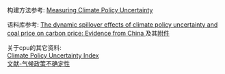 构建方法参考:  [Measuring Climate Policy Uncertainty](https://github.com/HaoningChen/ClimatePolicyUncertainty/blob/main/ref/Measuring%20Climate%20Policy%20Uncertainty.pdf)

语料库参考:  [The dynamic spillover effects of climate policy uncertainty and coal price on carbon price: Evidence from China ](https://github.com/HaoningChen/ClimatePolicyUncertainty/blob/main/ref/The%20dynamic%20spillover%20effects%20of%20climate%20policy%20uncertainty%20and%20coal%20price%20on%20carbon%20price-Evidence%20from%20China.pdf)及其[附件](https://github.com/HaoningChen/ClimatePolicyUncertainty/blob/main/ref/The%20dynamic%20spillover%20effects%20of%20climate%20policy%20uncertainty%20and%20coal%20price%20on%20carbon%20price-Evidence%20from%20China-%E9%99%84%E5%BD%95.docx)

关于cpu的其它资料:  
[Climate Policy Uncertainty Index](http://www.policyuncertainty.com/climate_uncertainty.html)  
[文献-气候政策不确定性]()
